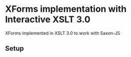 XForms implementation with Interactive XSLT 3.0
=========

XForms implemented in XSLT 3.0 to work with Saxon-JS

## Setup
